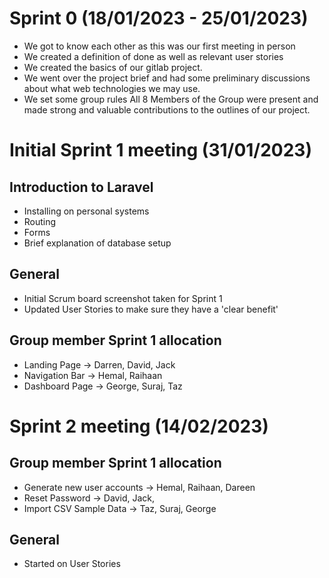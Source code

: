 # Sprint 0 (18/01/2023 - 25/01/2023)

 - We got to know each other as this was our first meeting in person
 - We created a definition of done as well as relevant user stories
 - We created the basics of our gitlab project. 
 - We went over the project brief and had some preliminary discussions about what web technologies we may use.
 - We set some group rules
 All 8 Members of the Group were present and made strong and valuable contributions to the outlines of our project. 

# Initial Sprint 1 meeting (31/01/2023)

## Introduction to Laravel
- Installing on personal systems
- Routing
- Forms
- Brief explanation of database setup


## General
- Initial Scrum board screenshot taken for Sprint 1
- Updated User Stories to make sure they have a 'clear benefit'

## Group member Sprint 1 allocation
- Landing Page -> Darren, David, Jack
- Navigation Bar -> Hemal, Raihaan
- Dashboard Page -> George, Suraj, Taz

# Sprint 2 meeting (14/02/2023)

## Group member Sprint 1 allocation
- Generate new user accounts -> Hemal, Raihaan, Dareen
- Reset Password -> David, Jack, 
- Import CSV Sample Data -> Taz, Suraj, George

## General
- Started on User Stories